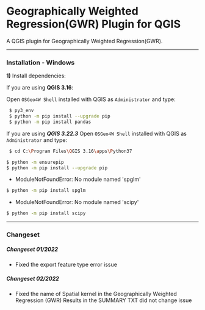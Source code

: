 # Geographically Weighted Regression(GWR) Plugin for QGIS
A QGIS plugin for Geographically Weighted Regression(GWR).

___
### Installation - Windows

**1)** Install dependencies:

If you are using **QGIS 3.16**:

Open `OSGeo4W Shell` installed with QGIS as `Administrator` and type:
```sh
 $ py3_env
 $ python -m pip install --upgrade pip
 $ python -m pip install pandas
```

If you are using ***QGIS 3.22.3***
Open `OSGeo4W Shell` installed with QGIS as `Administrator` and type:
```sh 
 $ cd C:\Program Files\QGIS 3.16\apps\Python37
```
 
```sh 
$ python -m ensurepip
$ python -m pip install --upgrade pip
```
  
- ModuleNotFoundError: No module named 'spglm'
```sh 
$ python -m pip install spglm
```

 - ModuleNotFoundError: No module named 'scipy'
```sh 
$ python -m pip install scipy
```
___
### Changeset

##### Changeset 01/2022
- Fixed the export feature type error issue

##### Changeset 02/2022
- Fixed the name of Spatial kernel in the Geographically Weighted Regression (GWR) Results in the SUMMARY TXT did not change issue
